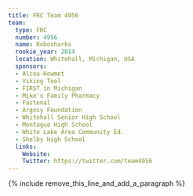 ```yaml
---
title: FRC Team 4956
team:
  type: FRC
  number: 4956
  name: Robosharks
  rookie_year: 2014
  location: Whitehall, Michigan, USA
  sponsors:
  - Alcoa-Howmet
  - Viking Tool
  - FIRST in Michigan
  - Mike's Family Pharmacy
  - Fastenal
  - Argosy Foundation
  - Whitehall Senior High School
  - Montague High School
  - White Lake Area Community Ed.
  - Shelby High School
  links:
    Website:
    Twitter: https://twitter.com/team4956
---
```


{% include remove_this_line_and_add_a_paragraph %}
